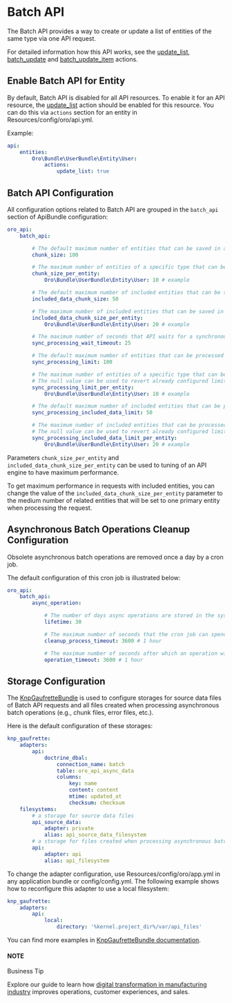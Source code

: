 <a id="web-api-batch-api"></a>

# Batch API

The Batch API provides a way to create or update a list of entities of the same type via one API request.

For detailed information how this API works, see the [update_list](actions.md#update-list-action),
[batch_update](actions.md#batch-update-action) and [batch_update_item](actions.md#batch-update-item-action) actions.

<a id="web-api-batch-api-enable"></a>

## Enable Batch API for Entity

By default, Batch API is disabled for all API resources. To enable it for an API resource,
the [update_list](actions.md#update-list-action) action should be enabled for this resource.
You can do this via `actions` section for an entity in Resources/config/oro/api.yml.

Example:

```yaml
api:
    entities:
        Oro\Bundle\UserBundle\Entity\User:
            actions:
                update_list: true
```

<a id="web-api-batch-api-config"></a>

## Batch API Configuration

All configuration options related to Batch API are grouped in the `batch_api` section of ApiBundle configuration:

```yaml
oro_api:
    batch_api:

        # The default maximum number of entities that can be saved in a chunk. The default value is 100.
        chunk_size: 100

        # The maximum number of entities of a specific type that can be saved in a chunk.
        chunk_size_per_entity:
            Oro\Bundle\UserBundle\Entity\User: 10 # example

        # The default maximum number of included entities that can be saved in a chunk. The default value is 50.
        included_data_chunk_size: 50

        # The maximum number of included entities that can be saved in a chunk for a specific primary entity type.
        included_data_chunk_size_per_entity:
            Oro\Bundle\UserBundle\Entity\User: 20 # example

        # The maximum number of seconds that API waits for a synchronous batch API operation finished. If the operation is not finished within this time interval it is processed as an asynchronous operation.
        sync_processing_wait_timeout: 25

        # The default maximum number of entities that can be processed by synchronous batch API.
        sync_processing_limit: 100

        # The maximum number of entities of a specific type that can be processed by synchronous batch API.
        # The null value can be used to revert already configured limit for a specific entity type and use the default limit for it.
        sync_processing_limit_per_entity:
            Oro\Bundle\UserBundle\Entity\User: 10 # example

        # The default maximum number of included entities that can be processed by synchronous batch API.
        sync_processing_included_data_limit: 50

        # The maximum number of included entities that can be processed by synchronous batch API for a specific primary entity type.
        # The null value can be used to revert already configured limit for a specific entity type and use the default limit for it.
        sync_processing_included_data_limit_per_entity:
            Oro\Bundle\UserBundle\Entity\User: 20 # example
```

Parameters `chunk_size_per_entity` and `included_data_chunk_size_per_entity` can be used to tuning of
an API engine to have maximum performance.

To get maximum performance in requests with included entities, you can change the value of the `included_data_chunk_size_per_entity`
parameter to the medium number of related entities that will be set to one primary entity when processing the request.

<a id="web-api-batch-api-async-operation-config"></a>

## Asynchronous Batch Operations Cleanup Configuration

Obsolete asynchronous batch operations are removed once a day by a cron job.

The default configuration of this cron job is illustrated below:

```yaml
oro_api:
    batch_api:
        async_operation:

            # The number of days async operations are stored in the system.
            lifetime: 30

            # The maximum number of seconds that the cron job can spend in one run.
            cleanup_process_timeout: 3600 # 1 hour

            # The maximum number of seconds after which an operation will be removed regardless of status.
            operation_timeout: 3600 # 1 hour
```

<a id="web-api-batch-api-storage-config"></a>

## Storage Configuration

The <a href="https://github.com/KnpLabs/KnpGaufretteBundle" target="_blank">KnpGaufretteBundle</a> is used to configure storages for source data files of Batch API requests and all files created when processing asynchronous batch operations (e.g., chunk files, error files, etc.).

Here is the default configuration of these storages:

```yaml
knp_gaufrette:
    adapters:
        api:
            doctrine_dbal:
                connection_name: batch
                table: oro_api_async_data
                columns:
                    key: name
                    content: content
                    mtime: updated_at
                    checksum: checksum
    filesystems:
        # a storage for source data files
        api_source_data:
            adapter: private
            alias: api_source_data_filesystem
        # a storage for files created when processing asynchronous batch operations
        api:
            adapter: api
            alias: api_filesystem
```

To change the adapter configuration, use Resources/config/oro/app.yml in any application bundle or config/config.yml.
The following example shows how to reconfigure this adapter to use a local filesystem:

```yaml
knp_gaufrette:
    adapters:
        api:
            local:
                directory: '%kernel.project_dir%/var/api_files'
```

You can find more examples in <a href="https://github.com/KnpLabs/KnpGaufretteBundle/blob/master/README.md" target="_blank">KnpGaufretteBundle documentation</a>.

#### NOTE
Business Tip

Explore our guide to learn how <a href="https://oroinc.com/b2b-ecommerce/blog/digital-transformation-in-manufacturing/" target="_blank">digital transformation in manufacturing industry</a> improves operations, customer experiences, and sales.
<!-- Frontend -->
